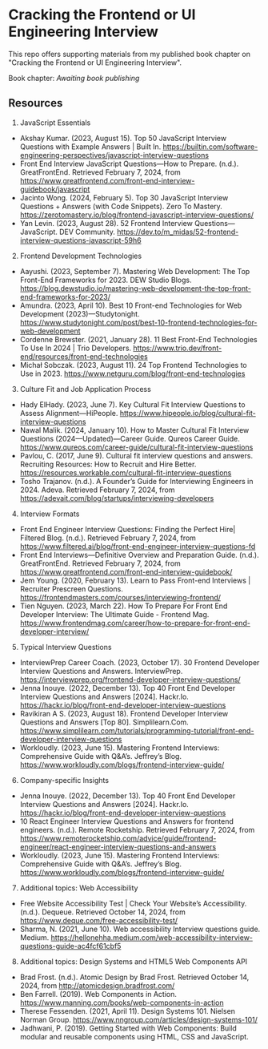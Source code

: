 # Cracking the Frontend or UI Engineering Interview
This repo offers supporting materials from my published book chapter on "Cracking the Frontend or UI Engineering Interview". 

Book chapter: *Awaiting book publishing*

## Resources
1. JavaScript Essentials
- Akshay Kumar. (2023, August 15). Top 50 JavaScript Interview Questions with Example Answers | Built In. https://builtin.com/software-engineering-perspectives/javascript-interview-questions
- Front End Interview JavaScript Questions—How to Prepare. (n.d.). GreatFrontEnd. Retrieved February 7, 2024, from https://www.greatfrontend.com/front-end-interview-guidebook/javascript
- Jacinto Wong. (2024, February 5). Top 30 JavaScript Interview Questions + Answers (with Code Snippets). Zero To Mastery. https://zerotomastery.io/blog/frontend-javascript-interview-questions/
- Yan Levin. (2023, August 28). 52 Frontend Interview Questions—JavaScript. DEV Community. https://dev.to/m_midas/52-frontend-interview-questions-javascript-59h6

2. Frontend Development Technologies
- Aayushi. (2023, September 7). Mastering Web Development: The Top Front-End Frameworks for 2023. DEW Studio Blogs. https://blog.dewstudio.io/mastering-web-development-the-top-front-end-frameworks-for-2023/
- Amundra. (2023, April 10). Best 10 Front-end Technologies for Web Development (2023)—Studytonight. https://www.studytonight.com/post/best-10-frontend-technologies-for-web-development
- Cordenne Brewster. (2021, January 28). 11 Best Front-End Technologies To Use In 2024 | Trio Developers. https://www.trio.dev/front-end/resources/front-end-technologies
- Michał Sobczak. (2023, August 11). 24 Top Frontend Technologies to Use in 2023. https://www.netguru.com/blog/front-end-technologies

3. Culture Fit and Job Application Process
- Hady ElHady. (2023, June 7). Key Cultural Fit Interview Questions to Assess Alignment—HiPeople. https://www.hipeople.io/blog/cultural-fit-interview-questions
- Nawal Malik. (2024, January 10). How to Master Cultural Fit Interview Questions (2024—Updated)—Career Guide. Qureos Career Guide. https://www.qureos.com/career-guide/cultural-fit-interview-questions
- Pavlou, C. (2017, June 9). Cultural fit interview questions and answers. Recruiting Resources: How to Recruit and Hire Better. https://resources.workable.com/cultural-fit-interview-questions
- Tosho Trajanov. (n.d.). A Founder’s Guide for Interviewing Engineers in 2024. Adeva. Retrieved February 7, 2024, from https://adevait.com/blog/startups/interviewing-developers

4. Interview Formats
- Front End Engineer Interview Questions: Finding the Perfect Hire| Filtered Blog. (n.d.). Retrieved February 7, 2024, from https://www.filtered.ai/blog/front-end-engineer-interview-questions-fd
- Front End Interviews—Definitive Overview and Preparation Guide. (n.d.). GreatFrontEnd. Retrieved February 7, 2024, from https://www.greatfrontend.com/front-end-interview-guidebook/
- Jem Young. (2020, February 13). Learn to Pass Front-end Interviews | Recruiter Prescreen Questions. https://frontendmasters.com/courses/interviewing-frontend/
- Tien Nguyen. (2023, March 22). How To Prepare For Front End Developer Interview: The Ultimate Guide - Frontend Mag. https://www.frontendmag.com/career/how-to-prepare-for-front-end-developer-interview/

5. Typical Interview Questions
- InterviewPrep Career Coach. (2023, October 17). 30 Frontend Developer Interview Questions and Answers. InterviewPrep. https://interviewprep.org/frontend-developer-interview-questions/
- Jenna Inouye. (2022, December 13). Top 40 Front End Developer Interview Questions and Answers [2024]. Hackr.Io. https://hackr.io/blog/front-end-developer-interview-questions
- Ravikiran A S. (2023, August 18). Frontend Developer Interview Questions and Answers [Top 80]. Simplilearn.Com. https://www.simplilearn.com/tutorials/programming-tutorial/front-end-developer-interview-questions
- Workloudly. (2023, June 15). Mastering Frontend Interviews: Comprehensive Guide with Q&A’s. Jeffrey’s Blog. https://www.workloudly.com/blogs/frontend-interview-guide/

6. Company-specific Insights
- Jenna Inouye. (2022, December 13). Top 40 Front End Developer Interview Questions and Answers [2024]. Hackr.Io. https://hackr.io/blog/front-end-developer-interview-questions
- 10 React Engineer Interview Questions and Answers for frontend engineers. (n.d.). Remote Rocketship. Retrieved February 7, 2024, from https://www.remoterocketship.com/advice/guide/frontend-engineer/react-engineer-interview-questions-and-answers
- Workloudly. (2023, June 15). Mastering Frontend Interviews: Comprehensive Guide with Q&A’s. Jeffrey’s Blog. https://www.workloudly.com/blogs/frontend-interview-guide/

7. Additional topics: Web Accessibility 
- Free Website Accessibility Test | Check Your Website’s Accessibility. (n.d.). Dequeue. Retrieved October 14, 2024, from https://www.deque.com/free-accessibility-test/
- Sharma, N. (2021, June 10). Web accessibility Interview questions guide. Medium. https://hellonehha.medium.com/web-accessibility-interview-questions-guide-ac4fcf61cbf5

8. Additional topics: Design Systems and HTML5 Web Components API
- Brad Frost. (n.d.). Atomic Design by Brad Frost. Retrieved October 14, 2024, from http://atomicdesign.bradfrost.com/
- Ben Farrell. (2019). Web Components in Action. https://www.manning.com/books/web-components-in-action
- Therese Fessenden. (2021, April 11). Design Systems 101. Nielsen Norman Group. https://www.nngroup.com/articles/design-systems-101/
- Jadhwani, P. (2019). Getting Started with Web Components: Build modular and reusable components using HTML, CSS and JavaScript.
